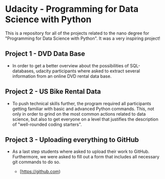 # Udacity - Programming for Data Science with Python

This is a repository for all of the projects related to the nano degree for "Programming for Data Science with Python". It was a very inspiring project!


## Project 1 - DVD Data Base

* In order to get a better overview about the possibilities of SQL-databases, udacity participants where asked to extract several information from an online DVD rental data base. 

## Project 2 - US Bike Rental Data

* To push technical skills further, the program required all participants getting familiar with basic and advanced Python commands. This, not only in order to grind on the most common actions related to data science, but also to get everyone on a level that justifies the description of "well-rounded coding starters".

## Project 3 - Uploading everything to GitHub

* As a last step students where asked to upload their work to GitHub. Furthermore, we were asked to fill out a form that includes all necessary git commands to do so.

    - [https://github.com)


